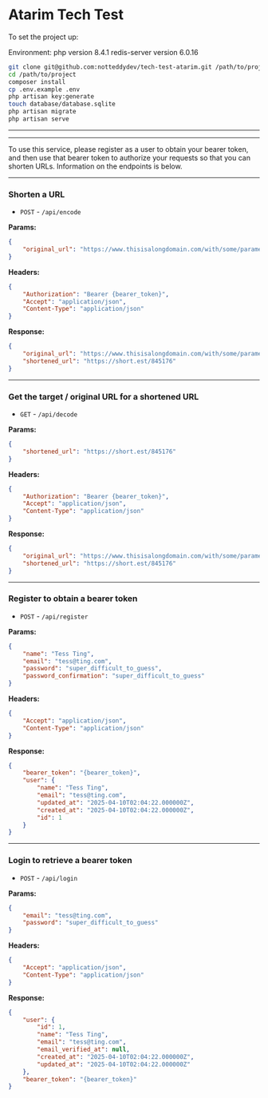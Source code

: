 # Atarim Tech Test

To set the project up:

Environment:
php version 8.4.1
redis-server version 6.0.16

```bash
git clone git@github.com:notteddydev/tech-test-atarim.git /path/to/project
cd /path/to/project
composer install
cp .env.example .env
php artisan key:generate
touch database/database.sqlite
php artisan migrate
php artisan serve
```

---
---

To use this service, please register as a user to obtain your bearer token, and then use that bearer token to authorize your requests so that you can shorten URLs. Information on the endpoints is below.

---

### Shorten a URL

* `POST` - `/api/encode`

**Params:**
```json
{
    "original_url": "https://www.thisisalongdomain.com/with/some/parameters?and=here_too"
}
```

**Headers:**
```json
{
    "Authorization": "Bearer {bearer_token}",
    "Accept": "application/json",
    "Content-Type": "application/json"
}
```

**Response:**
```json
{
    "original_url": "https://www.thisisalongdomain.com/with/some/parameters?and=here_too",
    "shortened_url": "https://short.est/845176"
}
```

---

### Get the target / original URL for a shortened URL

* `GET` - `/api/decode`

**Params:**
```json
{
    "shortened_url": "https://short.est/845176"
}
```

**Headers:**
```json
{
    "Authorization": "Bearer {bearer_token}",
    "Accept": "application/json",
    "Content-Type": "application/json"
}
```

**Response:**
```json
{
    "original_url": "https://www.thisisalongdomain.com/with/some/parameters?and=here_too",
    "shortened_url": "https://short.est/845176"
}
```

---

### Register to obtain a bearer token

* `POST` - `/api/register`

**Params:**
```json
{
    "name": "Tess Ting",
    "email": "tess@ting.com",
    "password": "super_difficult_to_guess",
    "password_confirmation": "super_difficult_to_guess"
}
```

**Headers:**
```json
{
    "Accept": "application/json",
    "Content-Type": "application/json"
}
```

**Response:**
```json
{
    "bearer_token": "{bearer_token}",
    "user": {
        "name": "Tess Ting",
        "email": "tess@ting.com",
        "updated_at": "2025-04-10T02:04:22.000000Z",
        "created_at": "2025-04-10T02:04:22.000000Z",
        "id": 1
    }
}
```

---

### Login to retrieve a bearer token

* `POST` - `/api/login`

**Params:**
```json
{
    "email": "tess@ting.com",
    "password": "super_difficult_to_guess"
}
```

**Headers:**
```json
{
    "Accept": "application/json",
    "Content-Type": "application/json"
}
```

**Response:**
```json
{
    "user": {
        "id": 1,
        "name": "Tess Ting",
        "email": "tess@ting.com",
        "email_verified_at": null,
        "created_at": "2025-04-10T02:04:22.000000Z",
        "updated_at": "2025-04-10T02:04:22.000000Z"
    },
    "bearer_token": "{bearer_token}"
}
```